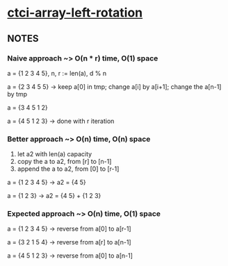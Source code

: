 # [ctci-array-left-rotation](https://www.hackerrank.com/challenges/ctci-array-left-rotation/problem)

## NOTES

### Naive approach ~> O(n * r) time, O(1) space

a = {1 2 3 4 5}, n, r := len(a), d % n

a = {2 3 4 5 5} -> keep a[0] in tmp; change a[i] by a[i+1]; change the a[n-1] by tmp

a = {3 4 5 1 2}

a = {4 5 1 2 3} -> done with r iteration

### Better approach ~> O(n) time, O(n) space

1. let a2 with len(a) capacity
2. copy the a to a2,   from [r] to [n-1]
3. append the a to a2, from [0] to [r-1]

a = {1 2 3 4 5} -> a2 = {4 5}

a = {1 2 3}     -> a2 = {4 5} + {1 2 3}

### Expected approach ~> O(n) time, O(1) space

a = {1 2 3 4 5} -> reverse from a[0] to a[r-1]

a = {3 2 1 5 4} -> reverse from a[r] to a[n-1]

a = {4 5 1 2 3} -> reverse from a[0] to a[n-1]
